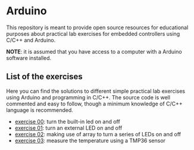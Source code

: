 # Arduino

This repository is meant to provide open source resources for educational purposes about practical lab exercises for embedded controllers using C/C++ and Arduino.

**NOTE**: it is assumed that you have access to a computer with a Arduino software installed.

## List of the exercises

Here you can find the solutions to different simple practical lab exercises using Arduino and programming in C/C++.
The source code is well commented and easy to follow, though a minimum knowledge of C/C++ language is recommended.

* [exercise 00](https://github.com/david-palma/Arduino/tree/master/ex00): turn the built-in led on and off
* [exercise 01](https://github.com/david-palma/Arduino/tree/master/ex01): turn an external LED on and off
* [exercise 02](https://github.com/david-palma/Arduino/tree/master/ex02): making use of array to turn a series of LEDs on and off
* [exercise 03](https://github.com/david-palma/Arduino/tree/master/ex03): measure the temperature using a TMP36 sensor
